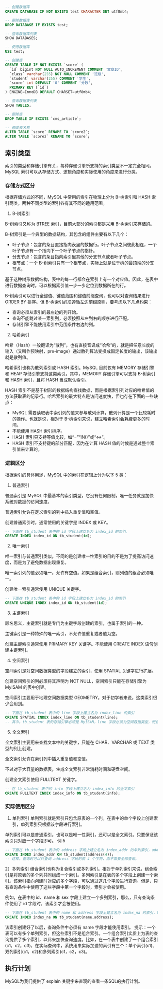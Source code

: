 ```sql
-- 创建数据库
CREATE DATABASE IF NOT EXISTS test CHARACTER SET utf8mb4;

-- 删除数据库
DROP DATABASE IF EXISTS test;

-- 查询数据库列表
SHOW DATABASES;

-- 使用数据库
USE test;

-- 创建表
CREATE TABLE IF NOT EXISTS `score` (
  `id` bigint NOT NULL AUTO_INCREMENT COMMENT '文章ID',
  `class` varchar(255) NOT NULL COMMENT '班级',
  `student` varchar(255) COMMENT '学生',
  `score` int DEFAULT '0' COMMENT '分数',
  PRIMARY KEY (`id`)
) ENGINE=InnoDB DEFAULT CHARSET=utf8mb4;

-- 查询数据表列表
SHOW TABLES;

-- 删除表
DROP TABLE IF EXISTS `cms_article`;

-- 修改表名称
ALTER TABLE `score` RENAME TO `score2`;
ALTER TABLE `score2` RENAME TO `score`;
```

## 索引类型

索引的类型和存储引擎有关，每种存储引擎所支持的索引类型不一定完全相同。MySQL 索引可以从存储方式、逻辑角度和实际使用的角度来进行分类。

### 存储方式区分
根据存储方式的不同，MySQL 中常用的索引在物理上分为  B-树索引和 HASH 索引两类，两种不同类型的索引各有其不同的适用范围。

1. B-树索引

B-树索引又称为 BTREE 索引，目前大部分的索引都是采用 B-树索引来存储的。

B-树索引是一个典型的数据结构，其包含的组件主要有以下几个：
- 叶子节点：包含的条目直接指向表里的数据行。叶子节点之间彼此相连，一个叶子节点有一个指向下一个叶子节点的指针。
- 分支节点：包含的条目指向索引里其他的分支节点或者叶子节点。
- 根节点：一个 B-树索引只有一个根节点，实际上就是位于树的最顶端的分支节点。

基于这种树形数据结构，表中的每一行都会在索引上有一个对应值。因此，在表中进行数据查询时，可以根据索引值一步一步定位到数据所在的行。

B-树索引可以进行全键值、键值范围和键值前缀查询，也可以对查询结果进行 ORDER BY 排序。但 B-树索引必须遵循左边前缀原则，要考虑以下几点约束：
- 查询必须从索引的最左边的列开始。
- 查询不能跳过某一索引列，必须按照从左到右的顺序进行匹配。
- 存储引擎不能使用索引中范围条件右边的列。

2. 哈希索引

哈希（Hash）一般翻译为“散列”，也有直接音译成“哈希”的，就是把任意长度的输入（又叫作预映射，pre-image）通过散列算法变换成固定长度的输出，该输出就是散列值。

哈希索引也称为散列索引或 HASH 索引。MySQL 目前仅有 MEMORY 存储引擎和 HEAP 存储引擎支持这类索引。其中，MEMORY 存储引擎可以支持 B-树索引和 HASH 索引，且将 HASH 当成默认索引。

HASH 索引不是基于树形的数据结构查找数据，而是根据索引列对应的哈希值的方法获取表的记录行。哈希索引的最大特点是访问速度快，但也存在下面的一些缺点：
- MySQL 需要读取表中索引列的值来参与散列计算，散列计算是一个比较耗时的操作。也就是说，相对于 B-树索引来说，建立哈希索引会耗费更多的时间。
- 不能使用 HASH 索引排序。
- HASH 索引只支持等值比较，如“=”“IN()”或“<=>”。
- HASH 索引不支持键的部分匹配，因为在计算 HASH 值的时候是通过整个索引值来计算的。

### 逻辑区分

根据索引的具体用途，MySQL 中的索引在逻辑上分为以下 5 类：

1. 普通索引

普通索引是 MySQL 中最基本的索引类型，它没有任何限制，唯一任务就是加快系统对数据的访问速度。

普通索引允许在定义索引的列中插入重复值和空值。

创建普通索引时，通常使用的关键字是 INDEX 或 KEY。
```sql
-- 下面在 tb_student 表中的 id 字段上建立名为 index_id 的索引。
CREATE INDEX index_id ON tb_student(id);
```

2. 唯一索引

唯一索引与普通索引类似，不同的是创建唯一性索引的目的不是为了提高访问速度，而是为了避免数据出现重复。

唯一索引列的值必须唯一，允许有空值。如果是组合索引，则列值的组合必须唯一。

创建唯一索引通常使用 UNIQUE 关键字。
```sql
-- 下面在 tb_student 表中的 id 字段上建立名为 index_id 的索引
CREATE UNIQUE INDEX index_id ON tb_student(id);
```

3. 主键索引

顾名思义，主键索引就是专门为主键字段创建的索引，也属于索引的一种。

主键索引是一种特殊的唯一索引，不允许值重复或者值为空。

创建主键索引通常使用 PRIMARY KEY 关键字。不能使用 CREATE INDEX 语句创建主键索引。

4. 空间索引

空间索引是对空间数据类型的字段建立的索引，使用 SPATIAL 关键字进行扩展。

创建空间索引的列必须将其声明为 NOT NULL，空间索引只能在存储引擎为 MyISAM 的表中创建。

空间索引主要用于地理空间数据类型 GEOMETRY。对于初学者来说，这类索引很少会用到。
```sql
-- 下面在 tb_student 表中的 line 字段上建立名为 index_line 的索引
CREATE SPATIAL INDEX index_line ON tb_student(line);
-- 其中，tb_student 表的存储引擎必须是 MyISAM，line 字段必须为空间数据类型，而且是非空的。
```

5. 全文索引

全文索引主要用来查找文本中的关键字，只能在 CHAR、VARCHAR 或 TEXT 类型的列上创建。

全文索引允许在索引列中插入重复值和空值。

不过对于大容量的数据表，生成全文索引非常消耗时间和硬盘空间。

创建全文索引使用 FULLTEXT 关键字。
```sql
-- 在 tb_student 表中的 info 字段上建立名为 index_info 的全文索引
CREATE FULLTEXT INDEX index_info ON tb_student(info);
```

### 实际使用区分

1. 单列索引
单列索引就是索引只包含原表的一个列。在表中的单个字段上创建索引，单列索引只根据该字段进行索引。

单列索引可以是普通索引，也可以是唯一性索引，还可以是全文索引。只要保证该索引只对应一个字段即可。
例 5
```sql
-- 下面在 tb_student 表中的 address 字段上建立名为 index_addr 的单列索引，address 字段的数据类型为 VARCHAR(20)，索引的数据类型为 CHAR(4)。SQL 语句如下：
CREATE INDEX index_addr ON tb_student(address(4));
-- 这样，查询时可以只查询 address 字段的前 4 个字符，而不需要全部查询。
```
2）多列索引
组合索引也称为复合索引或多列索引。相对于单列索引来说，组合索引是将原表的多个列共同组成一个索引。多列索引是在表的多个字段上创建一个索引。该索引指向创建时对应的多个字段，可以通过这几个字段进行查询。但是，只有查询条件中使用了这些字段中第一个字段时，索引才会被使用。

例如，在表中的 id、name 和 sex 字段上建立一个多列索引，那么，只有查询条件使用了 id 字段时，该索引才会被使用。
```sql
-- 下面在 tb_student 表中的 name 和 address 字段上建立名为 index_na 的索引，SQL 语句如下：
CREATE INDEX index_na ON tb_student(name,address);
```
该索引创建好了以后，查询条件中必须有 name 字段才能使用索引。
提示：一个表可以有多个单列索引，但这些索引不是组合索引。一个组合索引实质上为表的查询提供了多个索引，以此来加快查询速度。比如，在一个表中创建了一个组合索引(c1，c2，c3)，在实际查询中，系统用来实际加速的索引有三个：单个索引(c1)、双列索引(c1，c2)和多列索引(c1，c2，c3)。

## 执行计划

MySQL为我们提供了 explain 关键字来直观的查看一条SQL的执行计划。


